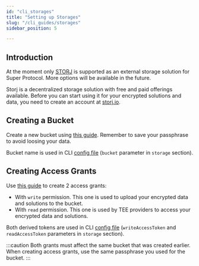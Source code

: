 ```yaml
---
id: "cli_storages"
title: "Setting up Storages"
slug: "/cli_guides/storages"
sidebar_position: 5

---
```


## Introduction

At the moment only [STORJ](/developers/cli_guides/storages) is supported as an external storage solution for Super Protocol. More options will be available in the future.

Storj is a decentralized storage solution with free and paid offerings available. Before you can start using it for your encrypted solutions and data, you need to create an account at [storj.io](https://www.storj.io/).

## Creating a Bucket

Create a new bucket using [this guide](https://docs.storj.io/dcs/getting-started/quickstart-objectbrowser/). Remember to save your passphrase to avoid loosing your data.

Bucket name is used in CLI [config file](/developers/cli_guides/setup) (`bucket` parameter in `storage` section). 

## Creating Access Grants

Use [this guide](https://docs.storj.io/dcs/getting-started/quickstart-uplink-cli/uploading-your-first-object/create-first-access-grant/) to create 2 access grants:
- With `write` permission. This one is used to upload your encrypted data and solutions to the bucket. 
- With `read` permission. This one is used by TEE providers to access your encrypted data and solutions. 

Both derived tokens are used in CLI [config file](/developers/cli_guides/setup) (`writeAccessToken` and `readAccessToken` parameters in `storage` section).

:::caution
Both grants must affect the same bucket that was created earlier. When creating access grants, use the same passphrase you used for the bucket.
:::